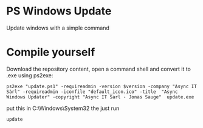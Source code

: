 # PS Windows Update
Update windows with a simple command

# Compile yourself
Download the repository content, open a command shell and convert it to .exe using ps2exe:

```shell
ps2exe "update.ps1" -requireadmin -version $version -company "Async IT Sàrl" -requireadmin -iconfile "default_icon.ico" -title  "Async Windows Updater" -copyright "Async IT Sarl - Jonas Sauge"  update.exe
```
put this in C:\Windows\System32 the just run
```shell
update
```
